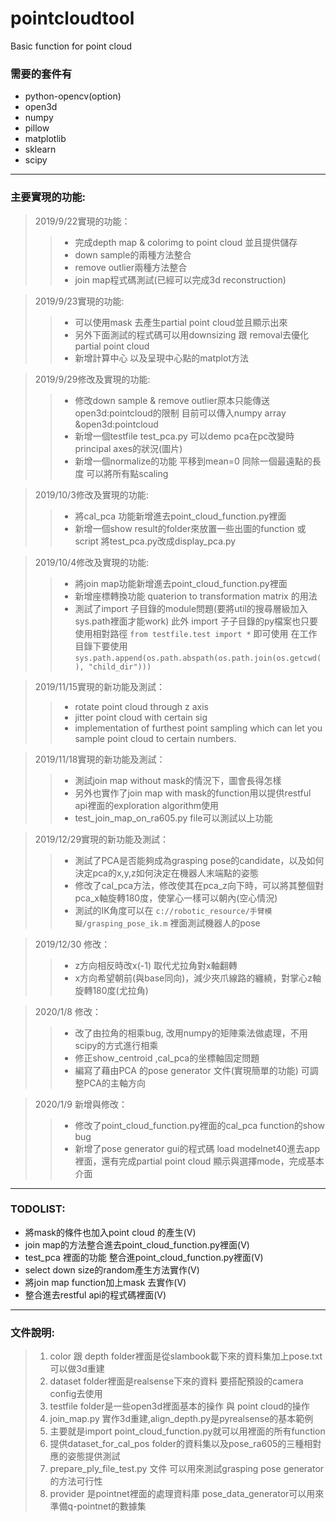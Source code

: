 # pointcloudtool
Basic function for point cloud

### 需要的套件有

* python-opencv(option)
* open3d
* numpy
* pillow
* matplotlib
* sklearn
* scipy
--------------------------------------------------
### 主要實現的功能:

> 2019/9/22實現的功能：
>>* 完成depth map & colorimg to point cloud 並且提供儲存
>>* down sample的兩種方法整合
>>* remove outlier兩種方法整合
>>* join map程式碼測試(已經可以完成3d reconstruction)

> 2019/9/23實現的功能:
>> * 可以使用mask 去產生partial point cloud並且顯示出來
>> * 另外下面測試的程式碼可以用downsizing 跟 removal去優化partial point cloud
>> * 新增計算中心 以及呈現中心點的matplot方法

> 2019/9/29修改及實現的功能:
>> * 修改down sample & remove outlier原本只能傳送open3d:pointcloud的限制
>>目前可以傳入numpy array &open3d:pointcloud
>> * 新增一個testfile test_pca.py 可以demo pca在pc改變時principal axes的狀況(圖片)
>> * 新增一個normalize的功能 平移到mean=0 同除一個最遠點的長度 可以將所有點scaling

> 2019/10/3修改及實現的功能:
>> * 將cal_pca 功能新增進去point_cloud_function.py裡面 
>> * 新增一個show result的folder來放置一些出圖的function 或script
>> 將test_pca.py改成display_pca.py

> 2019/10/4修改及實現的功能:
>> * 將join map功能新增進去point_cloud_function.py裡面 
>> * 新增座標轉換功能 quaterion to transformation matrix 的用法
>> * 測試了import 子目錄的module問題(要將util的搜尋層級加入sys.path裡面才能work)
>> 此外 import 子子目錄的py檔案也只要使用相對路徑 `from testfile.test import *` 即可使用
>> 在工作目錄下要使用`sys.path.append(os.path.abspath(os.path.join(os.getcwd(), "child_dir")))`

> 2019/11/15實現的新功能及測試：
>> * rotate point cloud through z axis
>> * jitter point cloud with certain sig
>> * implementation of furthest point sampling which can let you sample
>> point cloud to certain numbers.

> 2019/11/18實現的新功能及測試：
>> * 測試join map without mask的情況下，圖會長得怎樣
>> * 另外也實作了join map with mask的function用以提供restful api裡面的exploration algorithm使用
>> * test_join_map_on_ra605.py file可以測試以上功能

> 2019/12/29實現的新功能及測試：
>> * 測試了PCA是否能夠成為grasping pose的candidate，以及如何決定pca的x,y,z如何決定在機器人末端點的姿態
>> * 修改了cal_pca方法，修改使其在pca_z向下時，可以將其整個對pca_x軸旋轉180度，使掌心一樣可以朝內(空心情況)
>> * 測試的IK角度可以在 `c://robotic_resource/手臂模擬/grasping_pose_ik.m` 裡面測試機器人的pose

> 2019/12/30 修改：
>> * z方向相反時改x(-1) 取代尤拉角對x軸翻轉
>> * x方向希望朝前(與base同向)，減少夾爪線路的纏繞，對掌心z軸旋轉180度(尤拉角)

> 2020/1/8 修改：
>> * 改了由拉角的相乘bug, 改用numpy的矩陣乘法做處理，不用scipy的方式進行相乘
>> * 修正show_centroid ,cal_pca的坐標軸固定問題
>> * 編寫了藉由PCA 的pose generator 文件(實現簡單的功能) 可調整PCA的主軸方向

> 2020/1/9 新增與修改：
>> * 修改了point_cloud_function.py裡面的cal_pca function的show bug
>> * 新增了pose generator gui的程式碼
>> load modelnet40進去app裡面，還有完成partial point cloud 顯示與選擇mode，完成基本介面
--------------------------------------------------

### TODOLIST:

* 將mask的條件也加入point cloud 的產生(V)
* join map的方法整合進去point_cloud_function.py裡面(V)
* test_pca 裡面的功能 整合進point_cloud_function.py裡面(V)
* select down size的random產生方法實作(V)
* 將join map function加上mask 去實作(V)
* 整合進去restful api的程式碼裡面(V)

---------------------------------------------------
### 文件說明:
> 1. color 跟 depth folder裡面是從slambook載下來的資料集加上pose.txt可以做3d重建<br>
> 2. dataset folder裡面是realsense下來的資料 要搭配預設的camera config去使用<br>
> 3. testfile folder是一些open3d裡面基本的操作 與 point cloud的操作<br>
> 4. join_map.py 實作3d重建,align_depth.py是pyrealsense的基本範例<br>
> 5. 主要就是import point_cloud_function.py就可以用裡面的所有function<br>
> 6. 提供dataset_for_cal_pos folder的資料集以及pose_ra605的三種相對應的姿態提供測試<br>
> 7. prepare_ply_file_test.py 文件 可以用來測試grasping pose generator的方法可行性<br>
> 8. provider 是pointnet裡面的處理資料庫 pose_data_generator可以用來準備q-pointnet的數據集